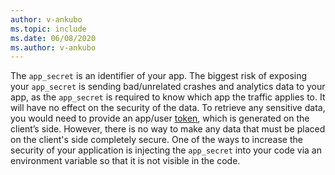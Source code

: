 ```yaml
---
author: v-ankubo
ms.topic: include
ms.date: 06/08/2020
ms.author: v-ankubo
---
```


The `app_secret` is an identifier of your app. The biggest risk of exposing your `app_secret` is sending bad/unrelated crashes and analytics data to your app, as the `app_secret` is required to know which app the traffic applies to. 
It will have no effect on the security of the data. To retrieve any sensitive data, you would need to provide an app/user [token](../../api-docs/index.md), which is generated on the client’s side.
However, there is no way to make any data that must be placed on the client's side completely secure. One of the ways to increase the security of your application is injecting the `app_secret` into your code via an environment variable so that it is not visible in the code. 